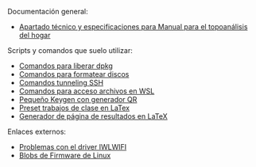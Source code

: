 Documentación general:
  - [Apartado técnico y especificaciones para Manual para el topoanálisis del hogar](manual-rena-tfg-2022/informe.pdf)


Scripts y comandos que suelo utilizar:

  - [Comandos para liberar dpkg](dpkglock/comandos.md)
  - [Comandos para formatear discos](format/formatearDisco.md)
  - [Comandos tunneling SSH](ssh-vnc/tunelSSH.md)
  - [Comandos para acceso archivos en WSL](WSL-webserver/accesoWebServerWSL.md)
  - [Pequeño Keygen con generador QR](keygen/keygen3.py)
  - [Preset trabajos de clase en LaTex](LaTexpreset)
  - [Generador de página de resultados en LaTeX](resultados.py)

Enlaces externos:
  - [Problemas con el driver IWLWIFI](https://wireless.wiki.kernel.org/en/users/drivers/iwlwifi) 
  - [Blobs de Firmware de Linux](https://git.kernel.org/pub/scm/linux/kernel/git/firmware/linux-firmware.git)
